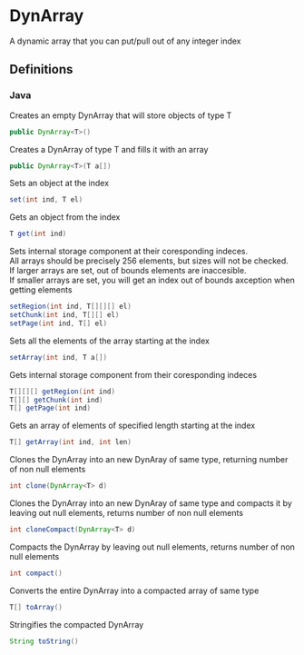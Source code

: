 # DynArray
A dynamic array that you can put/pull out of any integer index

## Definitions
### Java

Creates an empty DynArray that will store objects of type T
```java
public DynArray<T>()
```

Creates a DynArray of type T and fills it with an array
```java
public DynArray<T>(T a[])
```

Sets an object at the index
```java
set(int ind, T el)
```

Gets an object from the index
```java
T get(int ind)
```

Sets internal storage component at their coresponding indeces.<br>
All arrays should be precisely 256 elements, but sizes will not be checked.<br>
If larger arrays are set, out of bounds elements are inaccesible.<br>
If smaller arrays are set, you will get an index out of bounds axception when getting elements
```java
setRegion(int ind, T[][][] el)
setChunk(int ind, T[][] el)
setPage(int ind, T[] el)
```

Sets all the elements of the array starting at the index
```java
setArray(int ind, T a[])
```

Gets internal storage component from their coresponding indeces
```java
T[][][] getRegion(int ind)
T[][] getChunk(int ind)
T[] getPage(int ind)
```

Gets an array of elements of specified length starting at the index
```java
T[] getArray(int ind, int len)
```

Clones the DynArray into an new DynAray of same type, returning number of non null elements
```java
int clone(DynArray<T> d)
```

Clones the DynArray into an new DynAray of same type and compacts it by leaving out null elements, returns number of non null elements
```java
int cloneCompact(DynArray<T> d)
```

Compacts the DynArray by leaving out null elements, returns number of non null elements
```java
int compact()
```

Converts the entire DynArray into a compacted array of same type
```java
T[] toArray()
```

Stringifies the compacted DynArray
```java
String toString()
```


